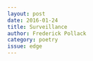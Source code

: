 ```yaml
---
layout: post 
date: 2016-01-24
title: Surveillance
author: Frederick Pollack
category: poetry
issue: edge
---
```

